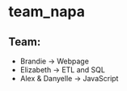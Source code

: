 # team_napa

## Team:
- Brandie -> Webpage
- Elizabeth -> ETL and SQL
- Alex & Danyelle -> JavaScript
